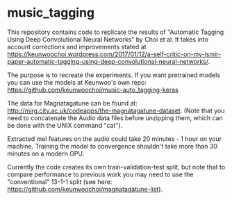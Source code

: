 # music_tagging
This repository contains code to replicate the results of "Automatic Tagging Using Deep Convolutional Neural Networks” by Choi et al. It takes into account corrections and improvements stated at https://keunwoochoi.wordpress.com/2017/01/12/a-self-critic-on-my-ismir-paper-automatic-tagging-using-deep-convolutional-neural-networks/.

The purpose is to recreate the experiments. If you want pretrained models you can use the models at Keunwoo's own repo: https://github.com/keunwoochoi/music-auto_tagging-keras

The data for Magnatagatune can be found at: http://mirg.city.ac.uk/codeapps/the-magnatagatune-dataset. (Note that you need to concatenate the Audio data files before unzipping them, which can be done with the UNIX command "cat").

Extracted mel features on the audio could take 20 minutes - 1 hour on your machine. Training the model to convergence shouldn't take more than 30 minutes on a modern GPU.

Currently the code creates its own train-validation-test split, but note that to compare performance to previous work you may need to use the "conventional" 13-1-1 split (see here: https://github.com/keunwoochoi/magnatagatune-list).
